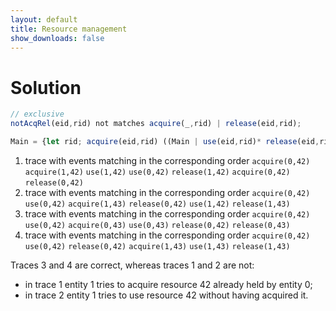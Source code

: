 ```yaml
---
layout: default
title: Resource management
show_downloads: false
---
```

# Solution

```js
// exclusive
notAcqRel(eid,rid) not matches acquire(_,rid) | release(eid,rid);

Main = {let rid; acquire(eid,rid) ((Main | use(eid,rid)* release(eid,rid)) /\ notAcqRel(rid)* release(eid,rid) all)}?;
```

1. trace with events matching in the corresponding order   `acquire(0,42)` `acquire(1,42)` `use(1,42)` `use(0,42)`  `release(1,42)` `acquire(0,42)` `release(0,42)`  
2. trace with events matching in the corresponding order   `acquire(0,42)` `use(0,42)` `acquire(1,43)` `release(0,42)` `use(1,42)` `release(1,43)` 
3. trace with events matching in the corresponding order   `acquire(0,42)` `use(0,42)` `acquire(0,43)` `use(0,43)` `release(0,42)`  `release(0,43)`
4. trace with events matching in the corresponding order   `acquire(0,42)` `use(0,42)` `release(0,42)` `acquire(1,43)` `use(1,43)` `release(1,43)` 

Traces 3 and 4 are correct, whereas traces 1 and 2 are not:
* in trace 1 entity 1 tries to acquire resource 42 already held by entity 0;
* in trace 2 entity 1 tries to use resource 42 without having acquired it. 
